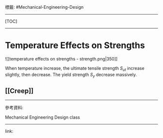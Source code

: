 標籤: #Mechanical-Engineering-Design 

---

[TOC]

---

# Temperature Effects on Strengths

![[temperature effects on strengths - strength.png|350]]

When temperature increase, the ultimate tensile strength $S_{ut}$ increase slightly, then decrease. The yield strength $S_y$ decrease massively.

## [[Creep]]

---

參考資料:

Mechanical Engineering Design class

---

link:

